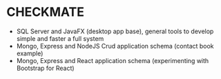 # CHECKMATE
 - SQL Server and JavaFX (desktop app base), general tools to develop simple and faster a full system
 - Mongo, Express and NodeJS Crud application schema (contact book example)
 - Mongo, Express and React application schema (experimenting with Bootstrap for React)
